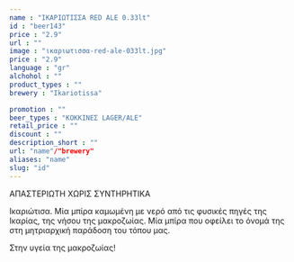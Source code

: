 ```yaml
---
name : "ΙΚΑΡΙΩΤΙΣΣΑ RED ALE 0.33lt"
id : "beer143"
price : "2.9"
url : ""
image : "ικαριωτισσα-red-ale-033lt.jpg"
price : "2.9"
language : "gr"
alchohol : ""
product_types : ""
brewery : "Ikariotissa"

promotion : ""
beer_types : "ΚΟΚΚΙΝΕΣ LAGER/ALE"
retail_price : ""
discount : ""
description_short : ""
url: "name"/"brewery"
aliases: "name"
slug: "id"
---
```


ΑΠΑΣΤΕΡΙΩΤΗ ΧΩΡΙΣ ΣΥΝΤΗΡΗΤΙΚΑ

Ικαριώτισα. Μία μπίρα καμωμένη με νερό από τις φυσικές πηγές της Ικαρίας, της νήσου της μακροζωίας. Μία μπίρα που οφείλει το όνομά της στη μητριαρχική παράδοση του τόπου μας.

Στην υγεία της μακροζωίας!